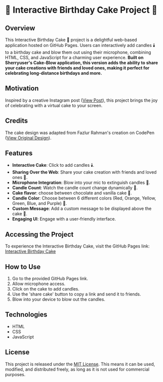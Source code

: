 # 🎂 Interactive Birthday Cake Project 🎉

## Overview

This Interactive Birthday Cake 🍰 project is a delightful web-based application hosted on GitHub Pages. Users can interactively add candles 🕯️ to a birthday cake and blow them out using their microphone, combining HTML, CSS, and JavaScript for a charming user experience. **Built on Sherryuser's Cake-Blow application, this version adds the ability to share your cake creations with friends and loved ones, making it perfect for celebrating long-distance birthdays and more.**

## Motivation

Inspired by a creative Instagram post ([View Post](https://www.instagram.com/reel/C0xoHgDLmqg/)), this project brings the joy of celebrating with a virtual cake to your screen.

## Credits

The cake design was adapted from Fazlur Rahman's creation on CodePen ([View Original Design](https://codepen.io/fazlurr/pen/gPMJMK)).

## Features

- **Interactive Cake**: Click to add candles 🕯️.
- **Sharing Over the Web**: Share your cake creation with friends and loved ones 🎁.
- **Microphone Integration**: Blow into your mic to extinguish candles 🎤.
- **Candle Count**: Watch the candle count change dynamically 🔢.
- **Cake flavor**: choose between chocolate and vanilla cake 🍫.
- **Candle Color**: Choose between 6 different colors (Red, Orange, Yellow, Green, Blue, and Purple) 🌈.
- **Custom Message**: Add a custom message to be displayed above the cake 📝.
- **Engaging UI**: Engage with a user-friendly interface.

## Accessing the Project

To experience the Interactive Birthday Cake, visit the GitHub Pages link: [Interactive Birthday Cake](https://japrier.github.io/cake/)

## How to Use

1. Go to the provided GitHub Pages link.
2. Allow microphone access.
3. Click on the cake to add candles.
4. Use the 'share cake' button to copy a link and send it to friends.
5. Blow into your device to blow out the candles.

## Technologies

- HTML
- CSS
- JavaScript

## License

This project is released under the [MIT License](LICENSE). This means it can be used, modified, and distributed freely, as long as it is not used for commercial purposes.

